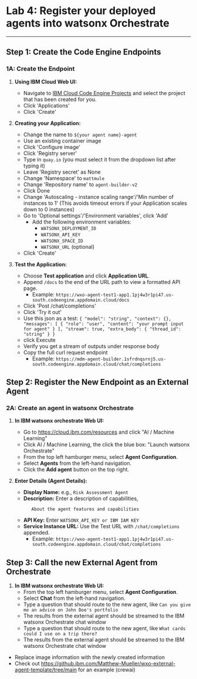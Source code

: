 # Lab 4: Register your deployed agents into watsonx Orchestrate 
---
## Step 1: Create the Code Engine Endpoints

### 1A: Create the Endpoint

1. **Using IBM Cloud Web UI:**
   - Navigate to [IBM Cloud Code Engine Projects](https://cloud.ibm.com/containers/serverless/projects) and select the project that has been created for you.
   - Click 'Applications'
   - Click 'Create'

2. **Creating your Application:**
   - Change the name to `${your agent name}-agent`
   - Use an existing container image
   - Click 'Configure image'
   - Click 'Registry server'
   - Type in `quay.io` (you must select it from the dropdown list after typing it)
   - Leave 'Registry secret' as None
   - Change 'Namespace' to `mattmule`
   - Change 'Repository name' to `agent-builder-v2`
   - Click Done
   - Change 'Autoscaling - instance scaling range'/'Min number of instances to 1' (This avoids timeout errors if your Application scales down to 0 instances)
   - Go to 'Optional settings'/'Environment variables', click 'Add'
      - Add the following environment variables:
         - `WATSONX_DEPLOYMENT_ID`
         - `WATSONX_API_KEY`
         - `WATSONX_SPACE_ID`
         - `WATSONX_URL` (optional)
   - Click 'Create'

3. **Test the Application:**
   - Choose **Test application** and click **Application URL**.
   - Append `/docs` to the end of the URL path to view a formatted API page.
     - Example: `https://wxo-agent-test1-app1.1pj4w3r1pi47.us-south.codeengine.appdomain.cloud/docs`
   - Click 'Post /chat/completions'
   - Click 'Try it out'
   - Use this json as a test: ```{
  "model": "string",
  "context": {},
  "messages": [
    {
      "role": "user",
      "content": "your prompt input for agent"
    }
  ],
  "stream": true,
  "extra_body": {
    "thread_id": "string"
  }
} ```
   - click Execute
   - Verify you get a stream of outputs under response body
   - Copy the full curl request endpoint
      - Example: `https://mdm-agent-builder.1sfrdnqsrnj5.us-south.codeengine.appdomain.cloud/chat/completions`


## Step 2: Register the New Endpoint as an External Agent

### 2A: Create an agent in watsonx Orchestrate


1. **In IBM watsonx orchestrate Web UI:**
   - Go to https://cloud.ibm.com/resources and click "AI / Machine Learning"
   - Click AI / Machine Learning, the click the blue box: "Launch watsonx Orchestrate"
   - From the top left hamburger menu, select **Agent Configuration**.
   - Select **Agents** from the left-hand navigation.
   - Click the **Add agent** button on the top right.

3. **Enter Details (Agent Details):**
   - **Display Name:** e.g., `Risk Assessment Agent`
   - **Description:** Enter a description of capabilities,
      ```
         About the agent features and capabilities
      ```
   - **API Key:** Enter `WATSONX_API_KEY or IBM IAM KEY`
   - **Service Instance URL:** Use the Test URL with `/chat/completions` appended.
     - Example: `https://wxo-agent-test1-app1.1pj4w3r1pi47.us-south.codeengine.appdomain.cloud/chat/completions`

## Step 3: Call the new External Agent from Orchestrate

1. **In IBM watsonx orchestrate Web UI:**
   - From the top left hamburger menu, select **Agent Configuration**.
   - Select **Chat** from the left-hand navigation.
   - Type a question that should route to the new agent, like `Can you give me an advice on John Doe's portfolio`
   - The results from the external agent should be streamed to the IBM watsonx Orchestrate chat window
   - Type a question that should route to the new agent, like `What cards could I use on a trip there?`
   - The results from the external agent should be streamed to the IBM watsonx Orchestrate chat window
     
- Replace image information with the newly created information
- Check out https://github.ibm.com/Matthew-Mueller/wxo-external-agent-template/tree/main for an example (crewai)

